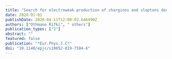 ```yaml
---
title: "Search for electroweak production of charginos and sleptons decaying into final states with two leptons and missing transverse momentum in $sqrts=13$ TeV $pp$ collisions using the ATLAS detector"
date: 2020-01-01
publishDate: 2020-04-11T12:00:02.646490Z
authors: ["Othmane Rifki", " others"]
publication_types: ["2"]
abstract: ""
featured: false
publication: "*Eur.Phys.J.C*"
doi: "10.1140/epjc/s10052-019-7594-6"
---
```



